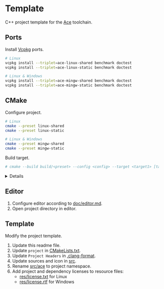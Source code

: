 # Template
C++ project template for the [Ace][ace] toolchain.

## Ports
Install [Vcpkg][pkg] ports.

```sh
# Linux
vcpkg install --triplet=ace-linux-shared benchmark doctest
vcpkg install --triplet=ace-linux-static benchmark doctest

# Linux & Windows
vcpkg install --triplet=ace-mingw-shared benchmark doctest
vcpkg install --triplet=ace-mingw-static benchmark doctest
```

## CMake
Configure project.

```sh
# Linux
cmake --preset linux-shared
cmake --preset linux-static

# Linux & Windows
cmake --preset mingw-shared
cmake --preset mingw-static
```

Build target.

```sh
# cmake --build build/<preset> --config <config> --target <target1> [target2]...
```

<details>

```sh
# Linux
cmake --build build/linux-shared --config Debug --target main tests
cmake --build build/linux-static --config Release --target main tests benchmarks
cmake --build build/linux-shared --config RelWithDebInfo --target main tests
cmake --build build/linux-static --config MinSizeRel --target main tests benchmarks
cmake --build build/linux-shared --config Coverage --target tests

# Linux & Windows
cmake --build build/mingw-shared --config Debug --target main tests
cmake --build build/mingw-static --config Release --target main tests benchmarks
cmake --build build/mingw-shared --config RelWithDebInfo --target main tests
cmake --build build/mingw-static --config MinSizeRel --target main tests benchmarks
cmake --build build/mingw-shared --config Coverage --target tests
```

Run application.

```sh
# Linux
build/linux-shared/Debug/ace

# Linux Emulator
WINEPATH="/opt/ace/sys/mingw/bin;/opt/ace/vcpkg/installed/ace-mingw-shared/bin" \
wine build/mingw-shared/Debug/ace.exe

# Windows WSL2
build/mingw-shared/Debug/ace.exe

# Windows
build\mingw-shared\Debug\ace.exe
```

Run benchmarks.

```sh
# Linux
build/linux-static/Release/benchmarks

# Linux Emulator
wine build/mingw-static/Release/benchmarks.exe

# Windows WSL2
build/mingw-static/Release/benchmarks.exe

# Windows
build\mingw-static\Release\benchmarks.exe
```

Run tests.

```sh
# Linux
ctest --test-dir build/linux-shared -C Debug

# Linux & Windows
ctest --test-dir build/mingw-shared -C Debug
```

Analyze [Code Coverage][cov].

```sh
# Linux
ctest --test-dir build/linux-shared -C Coverage
llvm-profdata merge -sparse build/linux-shared/default.profraw -o build/linux-shared/default.profdata
llvm-cov show build/linux-shared/Coverage/tests -instr-profile=build/linux-shared/default.profdata

# Linux & Windows
ctest --test-dir build/mingw-shared -C Coverage
llvm-profdata merge -sparse build/mingw-shared/default.profraw -o build/mingw-shared/default.profdata
llvm-cov show build/mingw-shared/Coverage/tests.exe -instr-profile=build/mingw-shared/default.profdata
```

Create package.

```sh
# Linux
cmake --build build/linux-static --config Release --target package

# Windows
cmake --build build/mingw-static --config Release --target package
```

</details>

## Editor
1. Configure editor according to [doc/editor.md](../../doc/editor.md).
2. Open project directory in editor.

## Template
Modify the project template.

1. Update this readme file.
2. Update `project` in [CMakeLists.txt](CMakeLists.txt).
3. Update `Project Headers` in [.clang-format](.clang-format).
4. Update sources and icon in [src](src).
5. Rename [src/ace](src/ace) to project namespace.
6. Add project and dependency licenses to resource files:
   - [res/license.txt](res/license.txt) for Linux
   - [res/license.rtf](res/license.rtf) for Windows

[ace]: https://github.com/qis/ace
[cov]: https://clang.llvm.org/docs/SourceBasedCodeCoverage.html
[pkg]: https://vcpkg.io/
